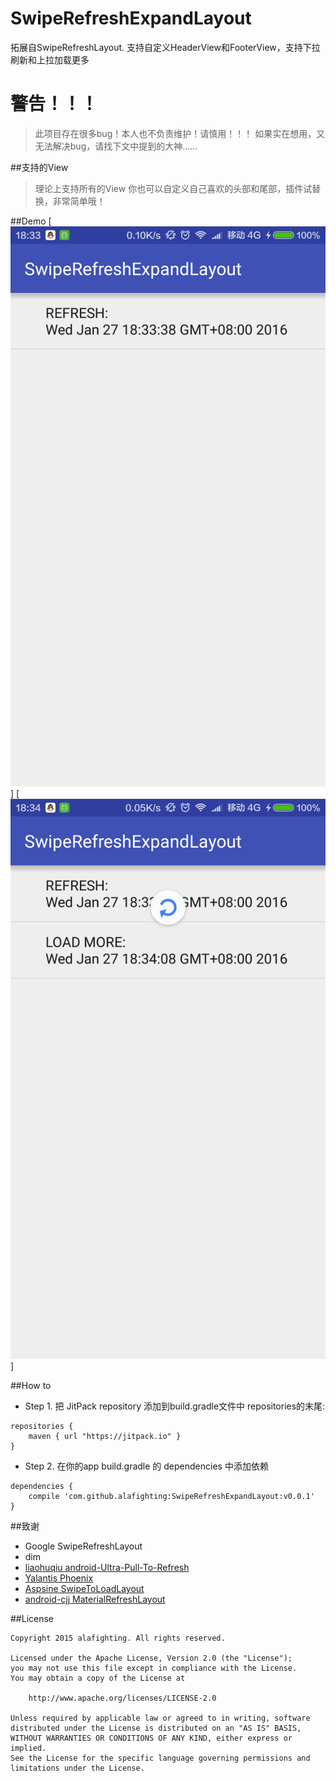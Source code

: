 # SwipeRefreshExpandLayout
拓展自SwipeRefreshLayout. 支持自定义HeaderView和FooterView，支持下拉刷新和上拉加载更多

# 警告！！！
> 此项目存在很多bug！本人也不负责维护！请慎用！！！
> 如果实在想用，又无法解决bug，请找下文中提到的大神……

##支持的View
> 理论上支持所有的View
> 你也可以自定义自己喜欢的头部和尾部，插件试替换，非常简单哦！

##Demo
[![](https://raw.githubusercontent.com/alafighting/SwipeRefreshExpandLayout/master/screenshot/device-2016-01-27-183407.png)]
[![](https://raw.githubusercontent.com/alafighting/SwipeRefreshExpandLayout/master/screenshot/device-2016-01-27-183423.png)]

##How to

- Step 1. 把 JitPack repository 添加到build.gradle文件中 repositories的末尾:
```
repositories {
    maven { url "https://jitpack.io" }
}
```
- Step 2. 在你的app build.gradle 的 dependencies 中添加依赖
```
dependencies {
	compile 'com.github.alafighting:SwipeRefreshExpandLayout:v0.0.1'
}
```

##致谢
- Google SwipeRefreshLayout
- dim
- [liaohuqiu android-Ultra-Pull-To-Refresh](https://github.com/liaohuqiu/android-Ultra-Pull-To-Refresh)
- [Yalantis Phoenix](https://github.com/Yalantis/Phoenix)
- [Aspsine SwipeToLoadLayout](https://github.com/Aspsine/SwipeToLoadLayout)
- [android-cjj MaterialRefreshLayout](https://github.com/android-cjj/Android-MaterialRefreshLayout)


##License

    Copyright 2015 alafighting. All rights reserved.

    Licensed under the Apache License, Version 2.0 (the "License");
    you may not use this file except in compliance with the License.
    You may obtain a copy of the License at

        http://www.apache.org/licenses/LICENSE-2.0

    Unless required by applicable law or agreed to in writing, software
    distributed under the License is distributed on an "AS IS" BASIS,
    WITHOUT WARRANTIES OR CONDITIONS OF ANY KIND, either express or implied.
    See the License for the specific language governing permissions and
    limitations under the License.
